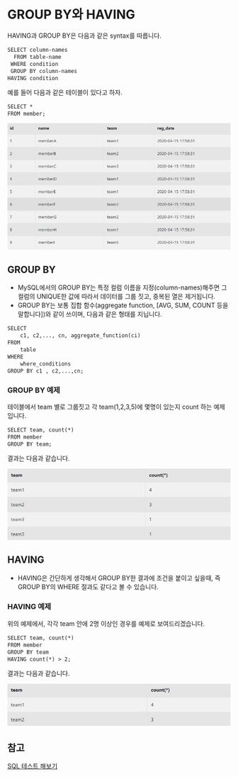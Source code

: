 # GROUP BY와 HAVING
HAVING과 GROUP BY은 다음과 같은 syntax를 따릅니다.

```
SELECT column-names
  FROM table-name
 WHERE condition
 GROUP BY column-names
HAVING condition
```


예를 들어 다음과 같은 테이블이 있다고 하자.

```
SELECT *
FROM member;
```

![db-sql-groupby_having_1](/images/ComputerScience/Database/Sql/db-sql-groupby_having_1.JPG)

## GROUP BY

* MySQL에서의 GROUP BY는 특정 컬럼 이름을 지정(column-names)해주면 그 컬럼의 UNIQUE한 값에 따라서 데이터를 그룹 짓고, 중복된 열은 제거됩니다.
* GROUP BY는 보통 집합 함수(aggregate function, [AVG, SUM, COUNT 등을 말합니다])와 같이 쓰이며, 다음과 같은 형태를 지닙니다.

```
SELECT
    c1, c2,..., cn, aggregate_function(ci)
FROM
    table
WHERE
    where_conditions
GROUP BY c1 , c2,...,cn;
```

### GROUP BY 예제
테이블에서 team 별로 그룹짓고 각 team(1,2,3,5)에 몇명이 있는지 count 하는 예제입니다. 

```
SELECT team, count(*)
FROM member
GROUP BY team;
```

결과는 다음과 같습니다.

![db-sql-groupby_having_2](/images/ComputerScience/Database/Sql/db-sql-groupby_having_2.JPG)

## HAVING
* HAVING은 간단하게 생각해서 GROUP BY한 결과에 조건을 붙이고 싶을때, 즉 GROUP BY의 WHERE 절과도 같다고 볼 수 있습니다.

### HAVING 예제
위의 예제에서, 각각 team 안에 2명 이상인 경우를 예제로 보여드리겠습니다.

``` 
SELECT team, count(*)
FROM member
GROUP BY team
HAVING count(*) > 2;
```

결과는 다음과 같습니다.

![db-sql-groupby_having_3](/images/ComputerScience/Database/Sql/db-sql-groupby_having_3.JPG)

## 참고
[SQL 테스트 해보기](https://sqltest.net/#988473)